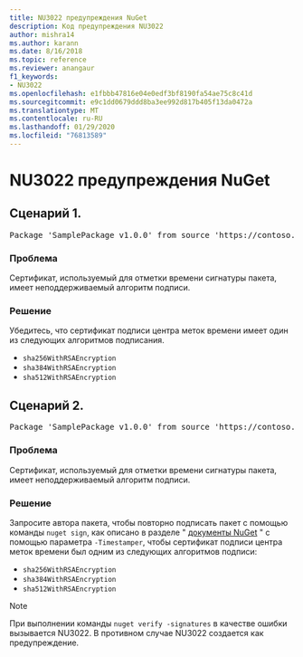 ```yaml
---
title: NU3022 предупреждения NuGet
description: Код предупреждения NU3022
author: mishra14
ms.author: karann
ms.date: 8/16/2018
ms.topic: reference
ms.reviewer: anangaur
f1_keywords:
- NU3022
ms.openlocfilehash: e1fbbb47816e04e0edf3bf8190fa54ae75c8c41d
ms.sourcegitcommit: e9c1dd0679ddd8ba3ee992d817b405f13da0472a
ms.translationtype: MT
ms.contentlocale: ru-RU
ms.lasthandoff: 01/29/2020
ms.locfileid: "76813589"
---
```

# <a name="nuget-warning-nu3022"></a>NU3022 предупреждения NuGet

## <a name="scenario-1"></a>Сценарий 1.

<pre>Package 'SamplePackage v1.0.0' from source 'https://contoso.com/index.json': The primary signature's timestamp certificate has an unsupported signature algorithm.</pre>

### <a name="issue"></a>Проблема

Сертификат, используемый для отметки времени сигнатуры пакета, имеет неподдерживаемый алгоритм подписи.


### <a name="solution"></a>Решение

Убедитесь, что сертификат подписи центра меток времени имеет один из следующих алгоритмов подписания. 
* `sha256WithRSAEncryption`
* `sha384WithRSAEncryption`
* `sha512WithRSAEncryption`



## <a name="scenario-2"></a>Сценарий 2.

<pre>Package 'SamplePackage v1.0.0' from source 'https://contoso.com/index.json': The timestamp certificate has an unsupported signature algorithm (SHA1). The following algorithms are supported: SHA256RSA, SHA384RSA, SHA512RSA.</pre>

### <a name="issue"></a>Проблема

Сертификат, используемый для отметки времени сигнатуры пакета, имеет неподдерживаемый алгоритм подписи.


### <a name="solution"></a>Решение

Запросите автора пакета, чтобы повторно подписать пакет с помощью команды `nuget sign`, как описано в разделе " [документы NuGet](../../create-packages/sign-a-package.md) " с помощью параметра `-Timestamper`, чтобы сертификат подписи центра меток времени был одним из следующих алгоритмов подписи:
* `sha256WithRSAEncryption`
* `sha384WithRSAEncryption`
* `sha512WithRSAEncryption`


> [!Note]
> При выполнении команды `nuget verify -signatures` в качестве ошибки вызывается NU3022. В противном случае NU3022 создается как предупреждение.
